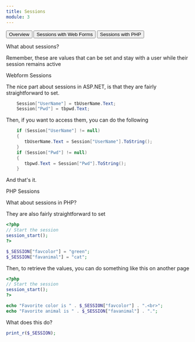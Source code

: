 ```yaml
---
title: Sessions
module: 3
---
```


<div class="tab">
  <button class="tablinks active" onclick="openTab(event, 'Overview')">Overview</button>
  <button class="tablinks" onclick="openTab(event, 'Webforms')">Sessions with Web Forms</button>
 <button class="tablinks" onclick="openTab(event, 'PHP')">Sessions with PHP</button>
 
</div>

<div id="Overview" class="tabcontent" style="display:block">
  <p>What about sessions?</p>
  <p>Remember, these are values that can be set and stay with a user while their session remains active</p>
</div>
<div id="Webforms" class="tabcontent">
<div class="tabhtml" markdown="1">
<p>Webform Sessions</p>
<p>The nice part about sessions in ASP.NET, is that they are fairly straightforward to set.</p>

```csharp
    Session["UserName"] = tbUserName.Text;  
    Session["Pwd"] = tbpwd.Text;  
```
<p>Then, if you want to access them, you can do the following</p>

```csharp
    if (Session["UserName"] != null)  
    {  
       tbUserName.Text = Session["UserName"].ToString();  
    }  
    if (Session["Pwd"] != null)  
    {  
       tbpwd.Text = Session["Pwd"].ToString();  
    }  
```

<p>And that's it.</p>
</div>
</div>
<div id="PHP" class="tabcontent">
<div class="tabhtml" markdown="1">
<p>PHP Sessions</p>
<p>What about sessions in PHP?</p>
<p>They are also fairly straightforward to set</p>

```php
<?php
// Start the session
session_start();
?>

$_SESSION["favcolor"] = "green";
$_SESSION["favanimal"] = "cat";
```

<p>Then, to retrieve the values, you can do something like this on another page</p>

```php
<?php
// Start the session
session_start();
?>

echo "Favorite color is " . $_SESSION["favcolor"] . ".<br>";
echo "Favorite animal is " . $_SESSION["favanimal"] . ".";
```

<p>What does this do?</p>

```php
print_r($_SESSION);
```
</div>
</div>